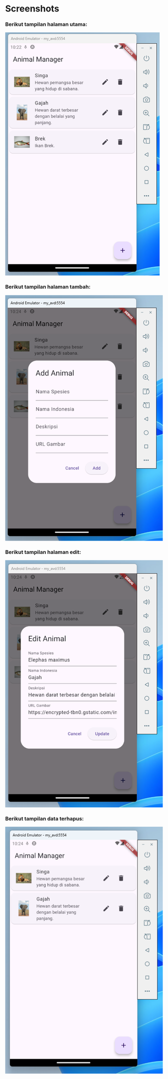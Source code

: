 # Screenshots

### Berikut tampilan halaman utama:
![Layout](images/menu-utama.png)

### Berikut tampilan halaman tambah:
![Layout](images/menu-tambah.png)

### Berikut tampilan halaman edit:
![Layout](images/menu-edit.png)

### Berikut tampilan data terhapus:
![Layout](images/data-terhapus.png)
